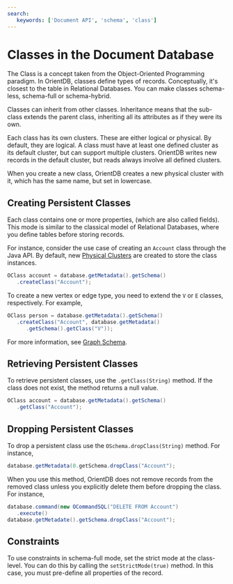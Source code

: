 ```yaml
---
search:
   keywords: ['Document API', 'schema', 'class']
---
```


# Classes in the Document Database

The Class is a concept taken from the Object-Oriented Programming paradigm.  In OrientDB, classes define types of records.  Conceptually, it's closest to the table in Relational Databases.  You can make classes schema-less, schema-full or schema-hybrid.

Classes can inherit from other classes.  Inheritance means that the sub-class extends the parent class, inheriting all its attributes as if they were its own.

Each class has its own clusters.  These are either logical or physical.  By default, they are logical.  A class must have at least one defined cluster as its default cluster, but can support multiple clusters.  OrientDB writes new records in the default cluster, but reads always involve all defined clusters.

When you create a new class, OrientDB creates a new physical cluster with it, which has the same name, but set in lowercase.


## Creating Persistent Classes

Each class contains one or more properties, (which are also called fields).  This mode is similar to the classical model of Relational Databases, where you define tables before storing records.

For instance, consider the use case of creating an `Account` class through the Java API.  By default, new [Physical Clusters](../datamodeling/Concepts.md#physical-cluster) are created to store the class instances.

```java
OClass account = database.getMetadata().getSchema()
   .createClass("Account");
```

To create a new vertex or edge type, you need to extend the `V` or `E` classes, respectively.  For example,

```java
OClass person = database.getMetadata().getSchema()
   .createClass("Account", database.getMetadata()
      .getSchema().getClass("V"));
```

For more information, see [Graph Schema](Graph-Schema.md).

## Retrieving Persistent Classes

To retrieve persistent classes, use the `.getClass(String)` method.  If the class does not exist, the method returns a null value.

```java
OClass account = database.getMetadata().getSchema()
   .getClass("Account");
```

## Dropping Persistent Classes

To drop a persistent class use the `OSchema.dropClass(String)` method.  For instance,

```java
database.getMetadata(0.getSchema.dropClass("Account");
```

When you use this method, OrientDB does not remove records from the removed class unless you explicitly delete them before dropping the class.  For instance,

```java
database.command(new OCommandSQL("DELETE FROM Account")
   .execute()
database.getMetadate().getSchema.dropClass("Account");
```

## Constraints

To use constraints in schema-full mode, set the strict mode at the class-level.  You can do this by calling the `setStrictMode(true)` method.  In this case, you must pre-define all properties of the record.


